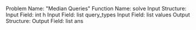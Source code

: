 Problem Name: "Median Queries"
Function Name: solve
Input Structure:
Input Field: int h
Input Field: list<int> query_types
Input Field: list<int> values
Output Structure:
Output Field: list<int> ans